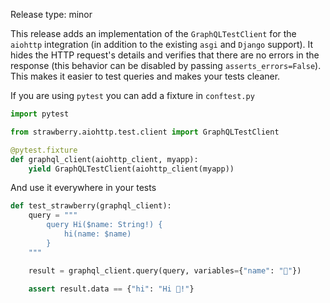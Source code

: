 Release type: minor

This release adds an implementation of the `GraphQLTestClient` for the `aiohttp` integration (in addition to the existing `asgi` and `Django` support). It hides the HTTP request's details and verifies that there are no errors in the response (this behavior can be disabled by passing `asserts_errors=False`). This makes it easier to test queries and makes your tests cleaner.

If you are using `pytest` you can add a fixture in `conftest.py`

```python
import pytest

from strawberry.aiohttp.test.client import GraphQLTestClient

@pytest.fixture
def graphql_client(aiohttp_client, myapp):
    yield GraphQLTestClient(aiohttp_client(myapp))
```

And use it everywhere in your tests

```python
def test_strawberry(graphql_client):
    query = """
        query Hi($name: String!) {
            hi(name: $name)
        }
    """

    result = graphql_client.query(query, variables={"name": "🍓"})

    assert result.data == {"hi": "Hi 🍓!"}
```

